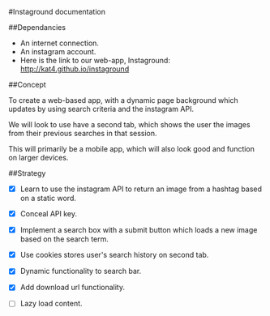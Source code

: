 #Instaground documentation

##Dependancies

* An internet connection.
* An instagram account.
* Here is the link to our web-app, Instaground: http://kat4.github.io/instaground   

##Concept

To create a web-based app, with a dynamic page background which updates by using search criteria and the instagram API.

We will look to use have a second tab, which shows the user the images from their previous searches in that session.

This will primarily be a mobile app, which will also look good and function on larger devices.

##Strategy

- [x] Learn to use the instagram API to return an image from a hashtag based on a static word.

- [x] Conceal API key.

- [x] Implement a search box with a submit button which loads a new image based on the search term.

- [x] Use cookies stores user's search history on second tab.

- [x] Dynamic functionality to search bar.

- [x] Add download url functionality.

- [ ] Lazy load content.
